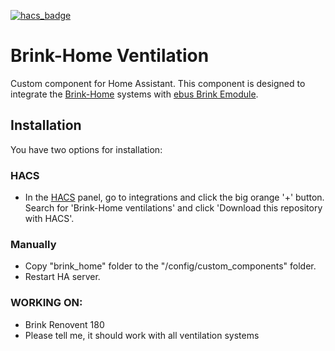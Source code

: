 [![hacs_badge](https://img.shields.io/badge/HACS-Default-41BDF5.svg)](https://github.com/hacs/integration)

# Brink-Home Ventilation

Custom component for Home Assistant. This component is designed to integrate the [Brink-Home](https://www.brink-home.com/) systems with [ebus Brink Emodule](https://www.brinkclimatesystems.nl/documenten/brink-home-emodule-imodule-614491.pdf).

## Installation

You have two options for installation:

### HACS

- In the [HACS](https://hacs.xyz) panel, go to integrations and click the big orange '+' button. Search for 'Brink-Home ventilations' and click \'Download this repository with HACS'.

### Manually

- Copy "brink_home" folder to the "/config/custom_components" folder.
- Restart HA server.

### WORKING ON:
- Brink Renovent 180
- Please tell me, it should work with all ventilation systems
